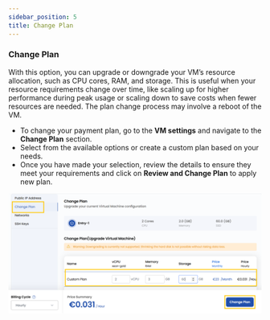 ```yaml
---
sidebar_position: 5
title: Change Plan
---
```


### **Change Plan**

With this option, you can upgrade or downgrade your VM’s resource allocation, such as CPU cores, RAM, and storage. This is useful when your resource requirements change over time, like scaling up for higher performance during peak usage or scaling down to save costs when fewer resources are needed. The plan change process may involve a reboot of the VM.

- To change your payment plan, go to the **VM settings** and navigate to the **Change Plan** section.
- Select from the available options or create a custom plan based on your needs. 
- Once you have made your selection, review the details to ensure they meet your requirements and click on **Review and Change Plan** to apply new plan. 

![alt text](../images/vmset_open_neb_3.png)